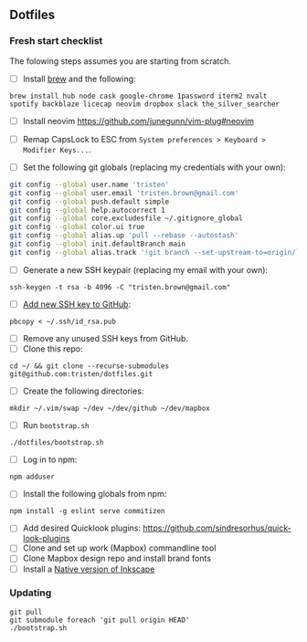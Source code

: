Dotfiles
---

### Fresh start checklist

The folowing steps assumes you are starting from scratch.

- [ ] Install [brew](http://brew.sh/) and the following:

```
brew install hub node cask google-chrome 1password iterm2 nvalt spotify backblaze licecap neovim dropbox slack the_silver_searcher
```

- [ ] Install neovim https://github.com/junegunn/vim-plug#neovim

- [ ] Remap CapsLock to ESC from `System preferences > Keyboard > Modifier Keys...`.
- [ ] Set the following git globals (replacing my credentials with your own):

```sh
git config --global user.name 'tristen'
git config --global user.email 'tristen.brown@gmail.com'
git config --global push.default simple
git config --global help.autocorrect 1
git config --global core.excludesfile ~/.gitignore_global
git config --global color.ui true
git config --global alias.up 'pull --rebase --autostash'
git config --global init.defaultBranch main
git config --global alias.track '!git branch --set-upstream-to=origin/`git symbolic-ref --short HEAD`'
```

- [ ] Generate a new SSH keypair (replacing my email with your own):

```
ssh-keygen -t rsa -b 4096 -C "tristen.brown@gmail.com"
```

- [ ] [Add new SSH key to GitHub](https://github.com/settings/keys):

```
pbcopy < ~/.ssh/id_rsa.pub
```

- [ ] Remove any unused SSH keys from GitHub.
- [ ] Clone this repo:

```
cd ~/ && git clone --recurse-submodules git@github.com:tristen/dotfiles.git
```

- [ ] Create the following directories:

```
mkdir ~/.vim/swap ~/dev ~/dev/github ~/dev/mapbox
```

- [ ] Run `bootstrap.sh`

```
./dotfiles/bootstrap.sh
```

- [ ] Log in to npm:

```
npm adduser
```

- [ ] Install the following globals from npm:

```
npm install -g eslint serve commitizen
```

- [ ] Add desired Quicklook plugins: https://github.com/sindresorhus/quick-look-plugins
- [ ] Clone and set up work (Mapbox) commandline tool
- [ ] Clone Mapbox design repo and install brand fonts
- [ ] Install a [Native version of Inkscape](http://www.inkscapeforum.com/viewtopic.php?t=23191)

### Updating

``` shell
git pull
git submodule foreach 'git pull origin HEAD'
./bootstrap.sh
```

